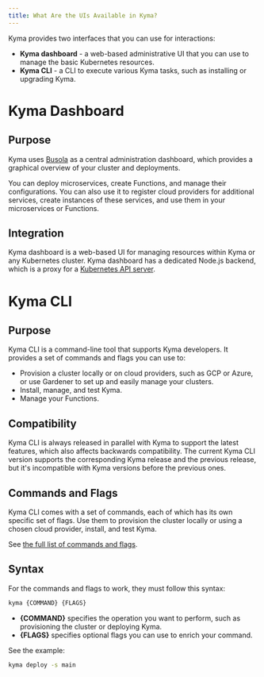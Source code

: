 ```yaml
---
title: What Are the UIs Available in Kyma?
---
```


Kyma provides two interfaces that you can use for interactions:

- **Kyma dashboard** - a web-based administrative UI that you can use to manage the basic Kubernetes resources.
- **Kyma CLI** - a CLI to execute various Kyma tasks, such as installing or upgrading Kyma.

# Kyma Dashboard

## Purpose

Kyma uses [Busola](https://github.com/kyma-project/busola) as a central administration dashboard, which provides a graphical overview of your cluster and deployments.

You can deploy microservices, create Functions, and manage their configurations. You can also use it to register cloud providers for additional services, create instances of these services, and use them in your microservices or Functions.

## Integration

Kyma dashboard is a web-based UI for managing resources within Kyma or any Kubernetes cluster. Kyma dashboard has a dedicated Node.js backend, which is a proxy for a [Kubernetes API server](https://kubernetes.io/docs/concepts/overview/components/#kube-apiserver).

# Kyma CLI

## Purpose

Kyma CLI is a command-line tool that supports Kyma developers. It provides a set of commands and flags you can use to:

- Provision a cluster locally or on cloud providers, such as GCP or Azure, or use Gardener to set up and easily manage your clusters.
- Install, manage, and test Kyma.
- Manage your Functions.

## Compatibility

Kyma CLI is always released in parallel with Kyma to support the latest features, which also affects backwards compatibility. The current Kyma CLI version supports the corresponding Kyma release and the previous release, but it's incompatible with Kyma versions before the previous ones.

## Commands and Flags

Kyma CLI comes with a set of commands, each of which has its own specific set of flags. Use them to provision the cluster locally or using a chosen cloud provider, install, and test Kyma.

See [the full list of commands and flags](https://github.com/kyma-project/cli/tree/main/docs/gen-docs).

## Syntax

For the commands and flags to work, they must follow this syntax:

```bash
kyma {COMMAND} {FLAGS}
```

- **{COMMAND}** specifies the operation you want to perform, such as provisioning the cluster or deploying Kyma.
- **{FLAGS}** specifies optional flags you can use to enrich your command.

See the example:

```bash
kyma deploy -s main
```
